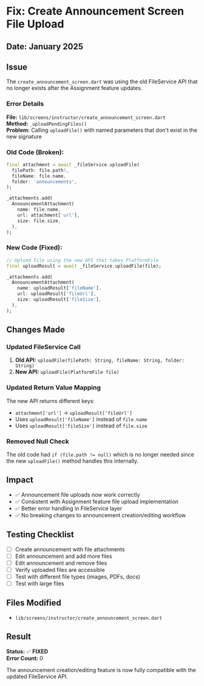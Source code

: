 # Fix: Create Announcement Screen File Upload

## Date: January 2025

## Issue
The `create_announcement_screen.dart` was using the old FileService API that no longer exists after the Assignment feature updates.

### Error Details
**File:** `lib/screens/instructor/create_announcement_screen.dart`  
**Method:** `_uploadPendingFiles()`  
**Problem:** Calling `uploadFile()` with named parameters that don't exist in the new signature

### Old Code (Broken):
```dart
final attachment = await _fileService.uploadFile(
  filePath: file.path!,
  fileName: file.name,
  folder: 'announcements',
);

_attachments.add(
  AnnouncementAttachment(
    name: file.name,
    url: attachment['url'],
    size: file.size,
  ),
);
```

### New Code (Fixed):
```dart
// Upload file using the new API that takes PlatformFile
final uploadResult = await _fileService.uploadFile(file);

_attachments.add(
  AnnouncementAttachment(
    name: uploadResult['fileName'],
    url: uploadResult['fileUrl'],
    size: uploadResult['fileSize'],
  ),
);
```

## Changes Made

### Updated FileService Call
1. **Old API:** `uploadFile(filePath: String, fileName: String, folder: String)`
2. **New API:** `uploadFile(PlatformFile file)`

### Updated Return Value Mapping
The new API returns different keys:
- `attachment['url']` → `uploadResult['fileUrl']`
- Uses `uploadResult['fileName']` instead of `file.name`
- Uses `uploadResult['fileSize']` instead of `file.size`

### Removed Null Check
The old code had `if (file.path != null)` which is no longer needed since the new `uploadFile()` method handles this internally.

## Impact
- ✅ Announcement file uploads now work correctly
- ✅ Consistent with Assignment feature file upload implementation
- ✅ Better error handling in FileService layer
- ✅ No breaking changes to announcement creation/editing workflow

## Testing Checklist
- [ ] Create announcement with file attachments
- [ ] Edit announcement and add more files
- [ ] Edit announcement and remove files
- [ ] Verify uploaded files are accessible
- [ ] Test with different file types (images, PDFs, docs)
- [ ] Test with large files

## Files Modified
- `lib/screens/instructor/create_announcement_screen.dart`

## Result
**Status:** ✅ **FIXED**  
**Error Count:** 0

The announcement creation/editing feature is now fully compatible with the updated FileService API.
